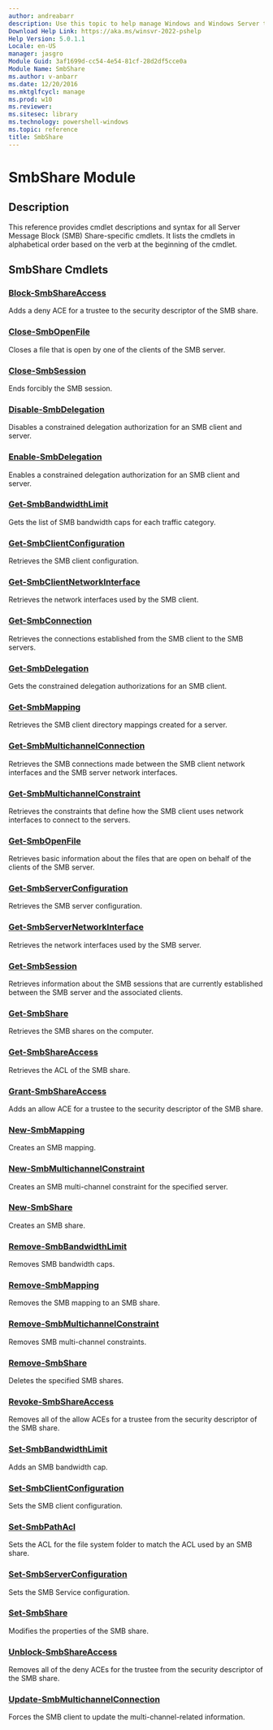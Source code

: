 ```yaml
---
author: andreabarr
description: Use this topic to help manage Windows and Windows Server technologies with Windows PowerShell.
Download Help Link: https://aka.ms/winsvr-2022-pshelp
Help Version: 5.0.1.1
Locale: en-US
manager: jasgro
Module Guid: 3af1699d-cc54-4e54-81cf-28d2df5cce0a
Module Name: SmbShare
ms.author: v-anbarr
ms.date: 12/20/2016
ms.mktglfcycl: manage
ms.prod: w10
ms.reviewer: 
ms.sitesec: library
ms.technology: powershell-windows
ms.topic: reference
title: SmbShare
---
```


# SmbShare Module
## Description
This reference provides cmdlet descriptions and syntax for all Server Message Block (SMB) Share-specific cmdlets. It lists the cmdlets in alphabetical order based on the verb at the beginning of the cmdlet.

## SmbShare Cmdlets
### [Block-SmbShareAccess](./Block-SmbShareAccess.md)
Adds a deny ACE for a trustee to the security descriptor of the SMB share.

### [Close-SmbOpenFile](./Close-SmbOpenFile.md)
Closes a file that is open by one of the clients of the SMB server.

### [Close-SmbSession](./Close-SmbSession.md)
Ends forcibly the SMB session.

### [Disable-SmbDelegation](./Disable-SmbDelegation.md)
Disables a constrained delegation authorization for an SMB client and server.

### [Enable-SmbDelegation](./Enable-SmbDelegation.md)
Enables a constrained delegation authorization for an SMB client and server.

### [Get-SmbBandwidthLimit](./Get-SmbBandwidthLimit.md)
Gets the list of SMB bandwidth caps for each traffic category.

### [Get-SmbClientConfiguration](./Get-SmbClientConfiguration.md)
Retrieves the SMB client configuration.

### [Get-SmbClientNetworkInterface](./Get-SmbClientNetworkInterface.md)
Retrieves the network interfaces used by the SMB client.

### [Get-SmbConnection](./Get-SmbConnection.md)
Retrieves the connections established from the SMB client to the SMB servers.

### [Get-SmbDelegation](./Get-SmbDelegation.md)
Gets the constrained delegation authorizations for an SMB client.

### [Get-SmbMapping](./Get-SmbMapping.md)
Retrieves the SMB client directory mappings created for a server.

### [Get-SmbMultichannelConnection](./Get-SmbMultichannelConnection.md)
Retrieves the SMB connections made between the SMB client network interfaces and the SMB server network interfaces.

### [Get-SmbMultichannelConstraint](./Get-SmbMultichannelConstraint.md)
Retrieves the constraints that define how the SMB client uses network interfaces to connect to the servers.

### [Get-SmbOpenFile](./Get-SmbOpenFile.md)
Retrieves basic information about the files that are open on behalf of the clients of the SMB server.

### [Get-SmbServerConfiguration](./Get-SmbServerConfiguration.md)
Retrieves the SMB server configuration.

### [Get-SmbServerNetworkInterface](./Get-SmbServerNetworkInterface.md)
Retrieves the network interfaces used by the SMB server.

### [Get-SmbSession](./Get-SmbSession.md)
Retrieves information about the SMB sessions that are currently established between the SMB server and the associated clients.

### [Get-SmbShare](./Get-SmbShare.md)
Retrieves the SMB shares on the computer.

### [Get-SmbShareAccess](./Get-SmbShareAccess.md)
Retrieves the ACL of the SMB share.

### [Grant-SmbShareAccess](./Grant-SmbShareAccess.md)
Adds an allow ACE for a trustee to the security descriptor of the SMB share.

### [New-SmbMapping](./New-SmbMapping.md)
Creates an SMB mapping.

### [New-SmbMultichannelConstraint](./New-SmbMultichannelConstraint.md)
Creates an SMB multi-channel constraint for the specified server.

### [New-SmbShare](./New-SmbShare.md)
Creates an SMB share.

### [Remove-SmbBandwidthLimit](./Remove-SmbBandwidthLimit.md)
Removes SMB bandwidth caps.

### [Remove-SmbMapping](./Remove-SmbMapping.md)
Removes the SMB mapping to an SMB share.

### [Remove-SmbMultichannelConstraint](./Remove-SmbMultichannelConstraint.md)
Removes SMB multi-channel constraints.

### [Remove-SmbShare](./Remove-SmbShare.md)
Deletes the specified SMB shares.

### [Revoke-SmbShareAccess](./Revoke-SmbShareAccess.md)
Removes all of the allow ACEs for a trustee from the security descriptor of the SMB share.

### [Set-SmbBandwidthLimit](./Set-SmbBandwidthLimit.md)
Adds an SMB bandwidth cap.

### [Set-SmbClientConfiguration](./Set-SmbClientConfiguration.md)
Sets the SMB client configuration.

### [Set-SmbPathAcl](./Set-SmbPathAcl.md)
Sets the ACL for the file system folder to match the ACL used by an SMB share.

### [Set-SmbServerConfiguration](./Set-SmbServerConfiguration.md)
Sets the SMB Service configuration.

### [Set-SmbShare](./Set-SmbShare.md)
Modifies the properties of the SMB share.

### [Unblock-SmbShareAccess](./Unblock-SmbShareAccess.md)
Removes all of the deny ACEs for the trustee from the security descriptor of the SMB share.

### [Update-SmbMultichannelConnection](./Update-SmbMultichannelConnection.md)
Forces the SMB client to update the multi-channel-related information.


